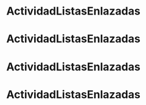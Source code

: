 # ActividadListasEnlazadas
# ActividadListasEnlazadas
# ActividadListasEnlazadas
# ActividadListasEnlazadas
